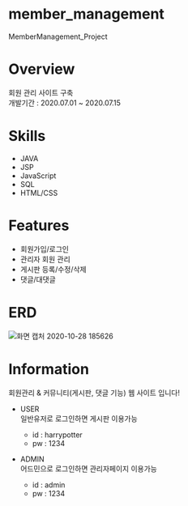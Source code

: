 # member_management
MemberManagement_Project

# Overview
회원 관리 사이트 구축<br/>
개발기간 : 2020.07.01 ~ 2020.07.15

# Skills
* JAVA
* JSP
* JavaScript
* SQL
* HTML/CSS

# Features
* 회원가입/로그인
* 관리자 회원 관리
* 게시판 등록/수정/삭제
* 댓글/대댓글

# ERD
![화면 캡처 2020-10-28 185626](https://user-images.githubusercontent.com/66931820/97420975-51c66780-194f-11eb-8c85-bdce04e71a17.png)


# Information
회원관리 & 커뮤니티(게시판, 댓글 기능) 웹 사이트 입니다!

* USER<br/>
일반유저로 로그인하면 게시판 이용가능
   * id : harrypotter
   * pw : 1234

* ADMIN<br/>
어드민으로 로그인하면 관리자페이지 이용가능
  * id : admin
  * pw : 1234


